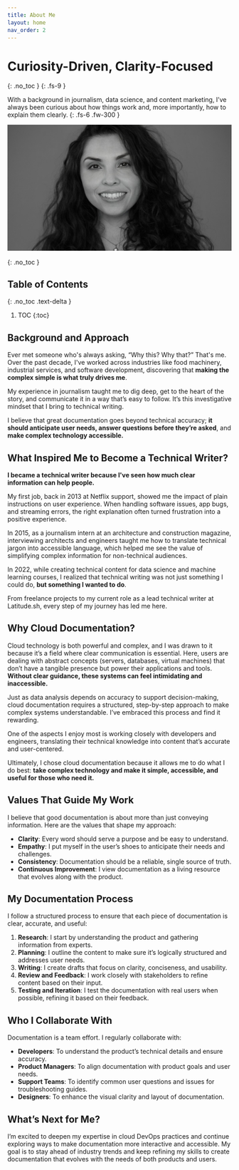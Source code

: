```yaml
---
title: About Me
layout: home
nav_order: 2
---
```


# Curiosity-Driven, Clarity-Focused
{: .no_toc }
{: .fs-9 }

With a background in journalism, data science, and content marketing, I’ve always been curious about how things work and, more importantly, how to explain them clearly. 
{: .fs-6 .fw-300 }

![](assets/images/bio-photo.png)

{: .no_toc }

## Table of Contents
{: .no_toc .text-delta }

1. TOC
{:toc}

## Background and Approach

Ever met someone who's always asking, “Why this? Why that?” That's me. Over the past decade, I've worked across industries like food machinery, industrial services, and software development, discovering that **making the complex simple is what truly drives me**.

My experience in journalism taught me to dig deep, get to the heart of the story, and communicate it in a way that’s easy to follow. It’s this investigative mindset that I bring to technical writing. 

I believe that great documentation goes beyond technical accuracy; **it should anticipate user needs, answer questions before they’re asked**, and **make complex technology accessible.**


## What Inspired Me to Become a Technical Writer?

**I became a technical writer because I've seen how much clear information can help people.**

My first job, back in 2013 at Netflix support, showed me the impact of plain instructions on user experience. When handling software issues, app bugs, and streaming errors, the right explanation often turned frustration into a positive experience.

In 2015, as a journalism intern at an architecture and construction magazine, interviewing architects and engineers taught me how to translate technical jargon into accessible language, which helped me see the value of simplifying complex information for non-technical audiences.

In 2022, while creating technical content for data science and machine learning courses, I realized that technical writing was not just something I could do, **but something I wanted to do**. 

From freelance projects to my current role as a lead technical writer at Latitude.sh, every step of my journey has led me here.

## Why Cloud Documentation?

Cloud technology is both powerful and complex, and I was drawn to it because it’s a field where clear communication is essential. Here, users are dealing with abstract concepts (servers, databases, virtual machines) that don’t have a tangible presence but power their applications and tools. **Without clear guidance, these systems can feel intimidating and inaccessible.**

Just as data analysis depends on accuracy to support decision-making, cloud documentation requires a structured, step-by-step approach to make complex systems understandable. I’ve embraced this process and find it rewarding.

One of the aspects I enjoy most is working closely with developers and engineers, translating their technical knowledge into content that’s accurate and user-centered. 

Ultimately, I chose cloud documentation because it allows me to do what I do best: **take complex technology and make it simple, accessible, and useful for those who need it.**

## Values That Guide My Work

I believe that good documentation is about more than just conveying information. Here are the values that shape my approach:

- **Clarity**: Every word should serve a purpose and be easy to understand.
- **Empathy**: I put myself in the user’s shoes to anticipate their needs and challenges.
- **Consistency**: Documentation should be a reliable, single source of truth.
- **Continuous Improvement**: I view documentation as a living resource that evolves along with the product.

## My Documentation Process

I follow a structured process to ensure that each piece of documentation is clear, accurate, and useful:

1. **Research**: I start by understanding the product and gathering information from experts.
2. **Planning**: I outline the content to make sure it’s logically structured and addresses user needs.
3. **Writing**: I create drafts that focus on clarity, conciseness, and usability.
4. **Review and Feedback**: I work closely with stakeholders to refine content based on their input.
5. **Testing and Iteration**: I test the documentation with real users when possible, refining it based on their feedback.

## Who I Collaborate With

Documentation is a team effort. I regularly collaborate with:

- **Developers**: To understand the product’s technical details and ensure accuracy.
- **Product Managers**: To align documentation with product goals and user needs.
- **Support Teams**: To identify common user questions and issues for troubleshooting guides.
- **Designers**: To enhance the visual clarity and layout of documentation.

## What’s Next for Me?

I’m excited to deepen my expertise in cloud DevOps practices and continue exploring ways to make documentation more interactive and accessible. My goal is to stay ahead of industry trends and keep refining my skills to create documentation that evolves with the needs of both products and users.
